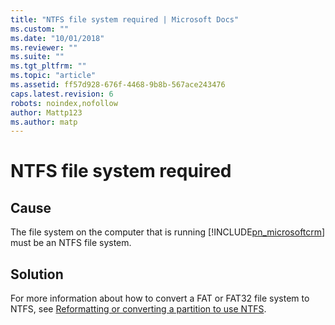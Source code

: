 ```yaml
---
title: "NTFS file system required | Microsoft Docs"
ms.custom: ""
ms.date: "10/01/2018"
ms.reviewer: ""
ms.suite: ""
ms.tgt_pltfrm: ""
ms.topic: "article"
ms.assetid: ff57d928-676f-4468-9b8b-567ace243476
caps.latest.revision: 6
robots: noindex,nofollow
author: Mattp123
ms.author: matp
---
```

# NTFS file system required

## Cause
  
 The file system on the computer that is running [!INCLUDE[pn_microsoftcrm](../includes/pn-microsoftcrm.md)] must be an NTFS file system.  
  
 ## Solution
  
 For more information about how to convert a FAT or FAT32 file system to NTFS, see [Reformatting or converting a partition to use NTFS](https://docs.microsoft.com/previous-versions/windows/it-pro/windows-server-2003/cc783213(v=ws.10)).

